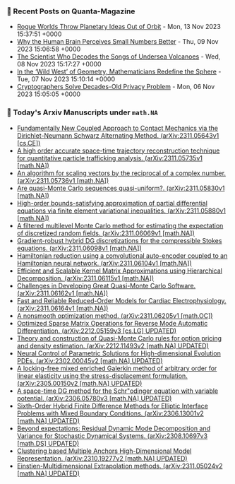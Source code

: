 ### 📝 Recent Posts on Quanta-Magazine
<!-- quanta starts -->
* <a href="https://www.quantamagazine.org/rogue-worlds-throw-planetary-ideas-out-of-orbit-20231113/">Rogue Worlds Throw Planetary Ideas Out of Orbit</a> - Mon, 13 Nov 2023 15:37:51 +0000
* <a href="https://www.quantamagazine.org/why-the-human-brain-perceives-small-numbers-better-20231109/">Why the Human Brain Perceives Small Numbers Better</a> - Thu, 09 Nov 2023 15:06:58 +0000
* <a href="https://www.quantamagazine.org/she-decodes-quakes-from-undersea-volcanoes-and-taylor-swift-20231108/">The Scientist Who Decodes the Songs of Undersea Volcanoes</a> - Wed, 08 Nov 2023 15:17:27 +0000
* <a href="https://www.quantamagazine.org/in-the-wild-west-of-geometry-mathematicians-redefine-the-sphere-20231107/">In the ‘Wild West’ of Geometry, Mathematicians Redefine the Sphere</a> - Tue, 07 Nov 2023 15:10:14 +0000
* <a href="https://www.quantamagazine.org/cryptographers-devise-an-approach-for-total-search-privacy-20231106/">Cryptographers Solve Decades-Old Privacy Problem</a> - Mon, 06 Nov 2023 15:05:05 +0000
<!-- quanta ends -->
### 📝 Today's Arxiv Manuscripts under ``math.NA``
<!-- arxiv-math-na starts -->
* <a href="http://arxiv.org/abs/2311.05643">Fundamentally New Coupled Approach to Contact Mechanics via the Dirichlet-Neumann Schwarz Alternating Method. (arXiv:2311.05643v1 [cs.CE])</a>
* <a href="http://arxiv.org/abs/2311.05735">A high order accurate space-time trajectory reconstruction technique for quantitative particle trafficking analysis. (arXiv:2311.05735v1 [math.NA])</a>
* <a href="http://arxiv.org/abs/2311.05736">An algorithm for scaling vectors by the reciprocal of a complex number. (arXiv:2311.05736v1 [math.NA])</a>
* <a href="http://arxiv.org/abs/2311.05830">Are quasi-Monte Carlo sequences quasi-uniform?. (arXiv:2311.05830v1 [math.NA])</a>
* <a href="http://arxiv.org/abs/2311.05880">High-order bounds-satisfying approximation of partial differential equations via finite element variational inequalities. (arXiv:2311.05880v1 [math.NA])</a>
* <a href="http://arxiv.org/abs/2311.06069">A filtered multilevel Monte Carlo method for estimating the expectation of discretized random fields. (arXiv:2311.06069v1 [math.NA])</a>
* <a href="http://arxiv.org/abs/2311.06098">Gradient-robust hybrid DG discretizations for the compressible Stokes equations. (arXiv:2311.06098v1 [math.NA])</a>
* <a href="http://arxiv.org/abs/2311.06104">Hamiltonian reduction using a convolutional auto-encoder coupled to an Hamiltonian neural network. (arXiv:2311.06104v1 [math.NA])</a>
* <a href="http://arxiv.org/abs/2311.06115">Efficient and Scalable Kernel Matrix Approximations using Hierarchical Decomposition. (arXiv:2311.06115v1 [math.NA])</a>
* <a href="http://arxiv.org/abs/2311.06162">Challenges in Developing Great Quasi-Monte Carlo Software. (arXiv:2311.06162v1 [math.NA])</a>
* <a href="http://arxiv.org/abs/2311.06164">Fast and Reliable Reduced-Order Models for Cardiac Electrophysiology. (arXiv:2311.06164v1 [math.NA])</a>
* <a href="http://arxiv.org/abs/2311.06205">A nonsmooth optimization method. (arXiv:2311.06205v1 [math.OC])</a>
* <a href="http://arxiv.org/abs/2212.05159">Optimized Sparse Matrix Operations for Reverse Mode Automatic Differentiation. (arXiv:2212.05159v3 [cs.LG] UPDATED)</a>
* <a href="http://arxiv.org/abs/2212.11493">Theory and construction of Quasi-Monte Carlo rules for option pricing and density estimation. (arXiv:2212.11493v2 [math.NA] UPDATED)</a>
* <a href="http://arxiv.org/abs/2302.00045">Neural Control of Parametric Solutions for High-dimensional Evolution PDEs. (arXiv:2302.00045v2 [math.NA] UPDATED)</a>
* <a href="http://arxiv.org/abs/2305.00150">A locking-free mixed enriched Galerkin method of arbitrary order for linear elasticity using the stress-displacement formulation. (arXiv:2305.00150v2 [math.NA] UPDATED)</a>
* <a href="http://arxiv.org/abs/2306.05780">A space-time DG method for the Schr"odinger equation with variable potential. (arXiv:2306.05780v3 [math.NA] UPDATED)</a>
* <a href="http://arxiv.org/abs/2306.13001">Sixth-Order Hybrid Finite Difference Methods for Elliptic Interface Problems with Mixed Boundary Conditions. (arXiv:2306.13001v2 [math.NA] UPDATED)</a>
* <a href="http://arxiv.org/abs/2308.10697">Beyond expectations: Residual Dynamic Mode Decomposition and Variance for Stochastic Dynamical Systems. (arXiv:2308.10697v3 [math.DS] UPDATED)</a>
* <a href="http://arxiv.org/abs/2310.19277">Clustering based Multiple Anchors High-Dimensional Model Representation. (arXiv:2310.19277v2 [math.NA] UPDATED)</a>
* <a href="http://arxiv.org/abs/2311.05024">Einstien-Multidimensional Extrapolation methods. (arXiv:2311.05024v2 [math.NA] UPDATED)</a>
<!-- arxiv-math-na ends -->
